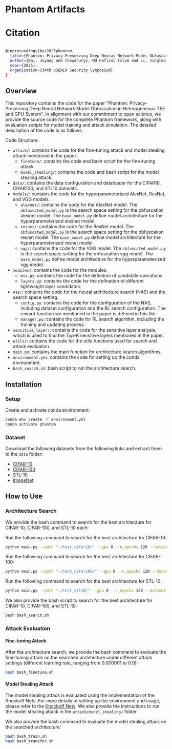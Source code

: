 # Phantom Artifacts

# Citation

```bash

@inproceedings{bai2025phantom,
  title={Phantom: Privacy-Preserving Deep Neural Network Model Obfuscation in Heterogeneous TEE and GPU System},
  author={Bai, Juyang and Chowdhuryy, Md Hafizul Islam and Li, Jingtao and Yao, Fan and Chakrabarti, Chaitali and Fan, Deliang},
  year={2025},
  organization={34th USENIX Security Symposium}
}
```


## Overview

This repository contains the code for the paper "Phantom: Privacy-Preserving Deep Neural Network Model Obfuscation in Heterogeneous TEE and GPU System". In alignment with our commitment to open science, we provide the source code for the complete Phantom framework, along with evaluation scripts for model training and attack simulation. The detailed description of the code is as follows:

Code Structure:

- `attack/`: contains the code for the fine-tuning attack and model stealing attack mentioned in the paper. 
    - `finetune/`: contains the code and bash script for the fine-tuning attack.
    - `model_stealing/`: contains the code and bash script for the model stealing attack.
- `data/`: contains the data configuration and dataloader for the CIFAR10, CIFAR100, and STL10 datasets.
- `models/`: contains the code for the hyperparameterized AlexNet, ResNet, and VGG models.
    - `alexnet/`: contains the code for the AlexNet model. The `obfuscated_model.py` is the search space setting for the obfuscation alexnet model. The `base_model.py` define model architecture for the hyperparameterized alexnet model.
    - `resnet/`: contains the code for the ResNet model. The `obfuscated_model.py` is the search space setting for the obfuscation resnet model. The `base_model.py` define model architecture for the hyperparameterized resnet model.
    - `vgg/`: contains the code for the VGG model. The `obfuscated_model.py` is the search space setting for the obfuscation vgg model. The `base_model.py` define model architecture for the hyperparameterized vgg model.
- `modules/`: contains the code for the modules.
    - `mix.py`: contains the code for the definition of candidate operations.
    - `layers.py`: contains the code for the defination of different lightweight layer candidates.
- `nas/`: contains the code for the neural architecture search (NAS) and the search space setting.
    - `config.py`: contains the code for the configuration of the NAS, including dataset configuration and the RL search configuration. The reward function we mentioned in the paper is defined in this file.
    - `manager.py`: contains the code for RL search algorithm, including the training and updating process.
- `sensitive_layer/`: contains the code for the sensitive layer analysis, which is used to find the Top-K sensitive layers mentioned in the paper.
- `utils/`: contains the code for the utils functions used for search and attack evaluation.
- `main.py`: contains the main function for architecture search algorithms.
- `environment.yml`: contains the code for setting up the conda environment.
- `bash_search.sh`: bash script to run the architecture search.

## Installation

### Setup

Create and activate conda environment:

```bash
conda env create -f environment.yml
conda activate phantom
```

### Dataset
Download the following datasets from the following links and extract them to the `data` folder:

- [CIFAR-10](https://www.cs.toronto.edu/~kriz/cifar.html)
- [CIFAR-100](https://www.cs.toronto.edu/~kriz/cifar.html)
- [STL-10](https://cs.stanford.edu/people/esteva/stl10/)
- [ImageNet](http://www.image-net.org/index.php)

## How to Use

### Architecture Search

We provide the bash command to search for the best architecture for CIFAR-10, CIFAR-100, and STL-10 each:

Run the following command to search for the best architecture for CIFAR-10:
```bash
python main.py --path "./test_cifar10/" --gpu 0 --n_epochs 120 --dataset "cifar10" --train_batch_size 1024 --test_batch_size 1024 --valid_size 1024
```

Run the following command to search for the best architecture for CIFAR-100:
```bash
python main.py --path "./test_cifar100/" --gpu 0 --n_epochs 120 --dataset "cifar10" --train_batch_size 1024 --test_batch_size 1024 --valid_size 1024
```

Run the following command to search for the best architecture for STL-10:
```bash
python main.py --path "./test_stl10/" --gpu 0 --n_epochs 120 --dataset "stl10" --train_batch_size 1024 --test_batch_size 1024 --valid_size 1024
```

We also provide the bash script to search for the best architecture for CIFAR-10, CIFAR-100, and STL-10:

```bash
bash bash_search.sh
```

### Attack Evaluation

#### Fine-tuning Attack

After the architecture search, we provide the bash command to evaluate the fine-tuning attack on the searched architecture under different attack settings (different learning rate, ranging from 0.000001 to 0.9):

```bash
bash bash_finetune.sh
```

#### Model Stealing Attack

The model stealing attack is evaluated using the implementation of the Knockoff Nets. For more details of setting up the environment and usage, please refer to the [Knockoff Nets](https://github.com/alinlab/knockoffnets). We also provide the instructions to run the model stealing attack in the `attack/model_stealing/` folder.

We also provide the bash command to evaluate the model stealing attack on the searched architecture:

```bash
bash bash_train.sh
bash bash_transfer.sh
```
